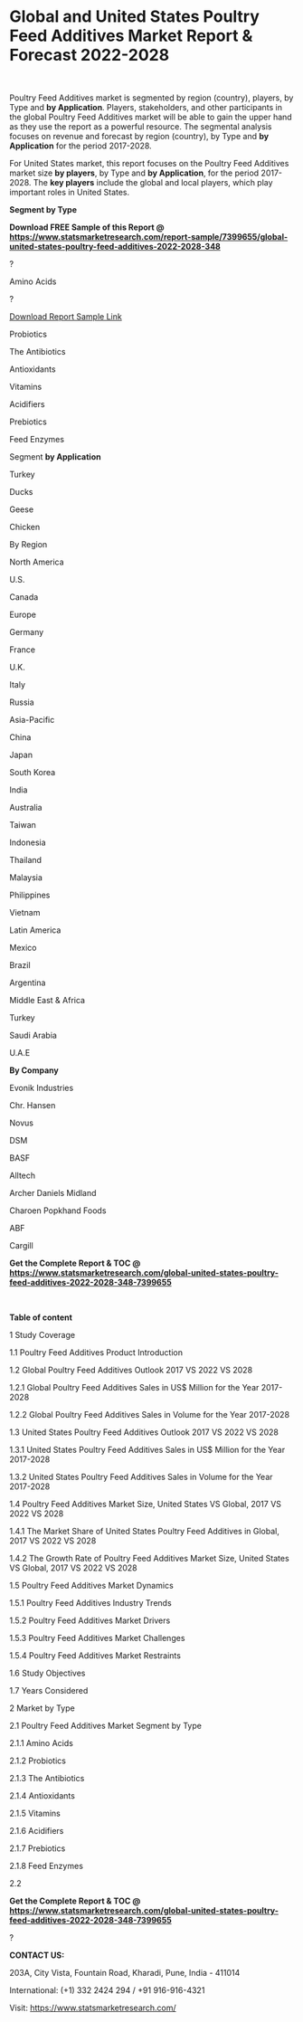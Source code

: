 <h1>Global and United States Poultry Feed Additives Market Report & Forecast 2022-2028</h1><br/><p>Poultry Feed Additives market is segmented by region (country), players, by Type and <strong>by Application</strong>. Players, stakeholders, and other participants in the global Poultry Feed Additives market will be able to gain the upper hand as they use the report as a powerful resource. The segmental analysis focuses on revenue and forecast by region (country), by Type and <strong>by Application</strong> for the period 2017-2028.</p>
 
 
 
 <p>For United States market, this report focuses on the Poultry Feed Additives market size <strong>by players</strong>, by Type and <strong>by Application</strong>, for the period 2017-2028. The <strong>key players</strong> include the global and local players, which play important roles in United States.</p>
 
 
 
 <p><strong>Segment by Type</strong></p>
 
 
 
 <div><b>Download FREE Sample of this Report @ <a href="https://www.statsmarketresearch.com/download-free-sample/7399655/global-united-states-poultry-feed-additives-2022-2028-348">https://www.statsmarketresearch.com/report-sample/7399655/global-united-states-poultry-feed-additives-2022-2028-348</a></b></div>
 
 
 
 <p>? </p>
 
 
 
 <p>Amino Acids</p>
 
 
 
 <p>? </p>
 
 
 
 <p><a href="https://www.statsmarketresearch.com/download-free-sample/7399655/global-united-states-poultry-feed-additives-2022-2028-348">Download Report Sample Link</a></p>
 
 
 
 <p>Probiotics</p>
 
 
 
 <p>The Antibiotics</p>
 
 
 
 <p>Antioxidants</p>
 
 
 
 <p>Vitamins</p>
 
 
 
 <p>Acidifiers</p>
 
 
 
 <p>Prebiotics</p>
 
 
 
 <p>Feed Enzymes</p>
 
 
 
 <p>Segment <strong>by Application</strong></p>
 
 
 
 <p>Turkey</p>
 
 
 
 <p>Ducks</p>
 
 
 
 <p>Geese</p>
 
 
 
 <p>Chicken</p>
 
 
 
 <p>By Region</p>
 
 
 
 <p>North America</p>
 
 
 
 <p>U.S.</p>
 
 
 
 <p>Canada</p>
 
 
 
 <p>Europe</p>
 
 
 
 <p>Germany</p>
 
 
 
 <p>France</p>
 
 
 
 <p>U.K.</p>
 
 
 
 <p>Italy</p>
 
 
 
 <p>Russia</p>
 
 
 
 <p>Asia-Pacific</p>
 
 
 
 <p>China</p>
 
 
 
 <p>Japan</p>
 
 
 
 <p>South Korea</p>
 
 
 
 <p>India</p>
 
 
 
 <p>Australia</p>
 
 
 
 <p>Taiwan</p>
 
 
 
 <p>Indonesia</p>
 
 
 
 <p>Thailand</p>
 
 
 
 <p>Malaysia</p>
 
 
 
 <p>Philippines</p>
 
 
 
 <p>Vietnam</p>
 
 
 
 <p>Latin America</p>
 
 
 
 <p>Mexico</p>
 
 
 
 <p>Brazil</p>
 
 
 
 <p>Argentina</p>
 
 
 
 <p>Middle East & Africa</p>
 
 
 
 <p>Turkey</p>
 
 
 
 <p>Saudi Arabia</p>
 
 
 
 <p>U.A.E</p>
 
 
 
 <p><strong>By Company</strong></p>
 
 
 
 <p>Evonik Industries</p>
 
 
 
 <p>Chr. Hansen</p>
 
 
 
 <p>Novus</p>
 
 
 
 <p>DSM</p>
 
 
 
 <p>BASF</p>
 
 
 
 <p>Alltech</p>
 
 
 
 <p>Archer Daniels Midland</p>
 
 
 
 <p>Charoen Popkhand Foods</p>
 
 
 
 <p>ABF</p>
 
 
 
 <p>Cargill</p>
 
 
 
 <div><b>Get the Complete Report & TOC @ <a href="https://www.statsmarketresearch.com/global-united-states-poultry-feed-additives-2022-2028-348-7399655">https://www.statsmarketresearch.com/global-united-states-poultry-feed-additives-2022-2028-348-7399655</a></b></div>
 
 
 
 <p><br />
 
 <b>Table of content</b></p>
 
 
 
 <p>1 Study Coverage<br />
 
 1.1 Poultry Feed Additives Product Introduction<br />
 
 1.2 Global Poultry Feed Additives Outlook 2017 VS 2022 VS 2028<br />
 
 1.2.1 Global Poultry Feed Additives Sales in US$ Million for the Year 2017-2028<br />
 
 1.2.2 Global Poultry Feed Additives Sales in Volume for the Year 2017-2028<br />
 
 1.3 United States Poultry Feed Additives Outlook 2017 VS 2022 VS 2028<br />
 
 1.3.1 United States Poultry Feed Additives Sales in US$ Million for the Year 2017-2028<br />
 
 1.3.2 United States Poultry Feed Additives Sales in Volume for the Year 2017-2028<br />
 
 1.4 Poultry Feed Additives Market Size, United States VS Global, 2017 VS 2022 VS 2028<br />
 
 1.4.1 The Market Share of United States Poultry Feed Additives in Global, 2017 VS 2022 VS 2028<br />
 
 1.4.2 The Growth Rate of Poultry Feed Additives Market Size, United States VS Global, 2017 VS 2022 VS 2028<br />
 
 1.5 Poultry Feed Additives Market Dynamics<br />
 
 1.5.1 Poultry Feed Additives Industry Trends<br />
 
 1.5.2 Poultry Feed Additives Market Drivers<br />
 
 1.5.3 Poultry Feed Additives Market Challenges<br />
 
 1.5.4 Poultry Feed Additives Market Restraints<br />
 
 1.6 Study Objectives<br />
 
 1.7 Years Considered<br />
 
 2 Market by Type<br />
 
 2.1 Poultry Feed Additives Market Segment by Type<br />
 
 2.1.1 Amino Acids<br />
 
 2.1.2 Probiotics<br />
 
 2.1.3 The Antibiotics<br />
 
 2.1.4 Antioxidants<br />
 
 2.1.5 Vitamins<br />
 
 2.1.6 Acidifiers<br />
 
 2.1.7 Prebiotics<br />
 
 2.1.8 Feed Enzymes<br />
 
 2.2</p>
 
 
 
 <div><b>Get the Complete Report & TOC @ <a href="https://www.statsmarketresearch.com/global-united-states-poultry-feed-additives-2022-2028-348-7399655">https://www.statsmarketresearch.com/global-united-states-poultry-feed-additives-2022-2028-348-7399655</a></b></div>
 
 
 
 <p>? </p>
 
 
 
 <p><b>CONTACT US:</b><br />
 
 203A, City Vista, Fountain Road, Kharadi, Pune, India - 411014<br />
 
 International: (+1) 332 2424 294 / +91 916-916-4321<br />
 
 Visit: <a href="https://www.statsmarketresearch.com/">https://www.statsmarketresearch.com/</a></p>